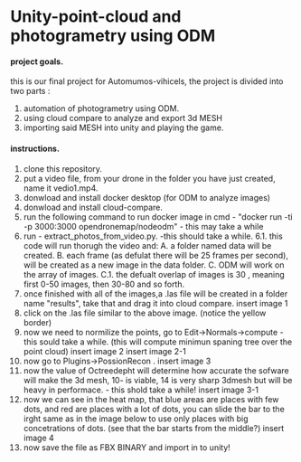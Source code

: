 # Unity-point-cloud and photogrametry using ODM

#### project goals. 
this is our final project for Automumos-vihicels, the project is divided into two parts :
1. automation of photogrametry using ODM.
2. using cloud compare to analyze and export 3d MESH
3. importing said MESH into unity and playing the game.

#### instructions.
1. clone this repository.
2. put a video file, from your drone in the folder you have just created, name it vedio1.mp4.
3. donwload and install docker desktop (for ODM to analyze images)
4. donwload and install cloud-compare.
5. run the following command to run docker image in cmd - "docker run -ti -p 3000:3000 opendronemap/nodeodm" - this may take a while
6. run - extract_photos_from_video.py. -this should take a while.
  6.1. this code will run thorugh the video and:
        A. a folder named data will be created.
        B. each frame (as defulat there will be 25 frames per second), will be created as a new image in the data folder.
        C. ODM will work on the array of images.
          C.1. the defualt overlap of images is 30 , meaning first 0-50 images, then 30-80 and so forth.
7. once finished with all of the images,a .las file will be created in a folder name "results", take that and drag it into cloud compare.
insert image 1
8. click on the .las file similar to the above image. (notice the yellow border) 
9. now we need to normilize the points, go to Edit->Normals->compute - this sould take a while. (this will compute minimun spaning tree over the point cloud)
insert image 2
insert image 2-1
10. now go to Plugins->PossionRecon .
insert image 3
11. now the value of Octreedepht will determine how accurate the sofware will make the 3d mesh, 10- is viable, 14 is very sharp 3dmesh but will be heavy in performace. - this shold take a while!
insert image 3-1
12. now we can see in the heat map, that blue areas are places with few dots, and red are places with a lot of dots, you can slide  the bar to the irght same as in 
    the image below to use only places with big concetrations of dots. (see that the bar starts from the middle?)
insert image 4
13. now save the file as FBX BINARY and import in to unity!
